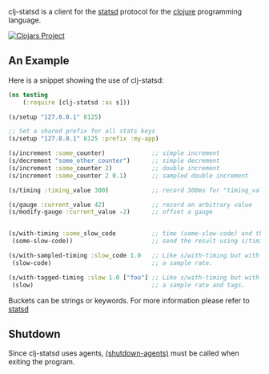 clj-statsd is a client for the [statsd](https://github.com/etsy/statsd)
protocol for the [clojure](http://clojure.org) programming language.

[![Clojars Project](https://img.shields.io/clojars/v/clj-statsd.svg)](https://clojars.org/clj-statsd)

An Example
----------

Here is a snippet showing the use of clj-statsd:

```clojure
(ns testing
    (:require [clj-statsd :as s]))

(s/setup "127.0.0.1" 8125)

;; Set a shared prefix for all stats keys
(s/setup "127.0.0.1" 8125 :prefix :my-app)

(s/increment :some_counter)             ;; simple increment
(s/decrement "some_other_counter")      ;; simple decrement
(s/increment :some_counter 2)           ;; double increment
(s/increment :some_counter 2 0.1)       ;; sampled double increment

(s/timing :timing_value 300)            ;; record 300ms for "timing_value"

(s/gauge :current_value 42)             ;; record an arbitrary value
(s/modify-gauge :current_value -2)      ;; offset a gauge


(s/with-timing :some_slow_code          ;; time (some-slow-code) and then
 (some-slow-code))                      ;; send the result using s/timing

(s/with-sampled-timing :slow_code 1.0   ;; Like s/with-timing but with
 (slow-code)                            ;; a sample rate.

(s/with-tagged-timing :slow 1.0 ["foo"] ;; Like s/with-timing but with
 (slow)                                 ;; a sample rate and tags.
```

Buckets can be strings or keywords. For more information please refer to
[statsd](https://github.com/etsy/statsd)

Shutdown
--------

Since clj-statsd uses agents, [(shutdown-agents)](https://clojuredocs.org/clojure.core/shutdown-agents) must be called when exiting the program.
